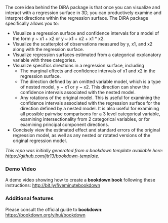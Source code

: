 The core idea behind the DiRA package is that once you can visualize and interact with a regression surface in 3D, you can productively examine and interpret directions within the regression surface. The DiRA package specifically allows you to:
  
  - Visualize a regression surface and confidence intervals for a model of the form y ~ x1 + x2 or  y ~ x1 + x2 + x1 * x2.
  - Visualize the scatterplot of observations measured by y, x1, and x2 along with the regression surface.
  - Visualize regression surfaces estimated from a categorical explanatory variable with three categories.
  - Visualize specifics directions in a regression surface, including 
      + The marginal effects and confidence intervals of x1 and x2 in the regression surface.
      + The direction defined by an omitted variable model, which is a type of nested model, y ~ x1 or y ~ x2. This direction can show the confidence intervals associated with the nested model. 
      + Any rotations of the original model. This is useful for examining the confidence intervals associated with the regression surface for the direction defined by a nested model. It is also useful for examining all possible pairwise comparisons for a 3 level categorical variable, examining intersectionality from 2 categorical variables, or for examining principal component directions.  
  - Concisely view the estimated effect and standard errors of the original regression model, as well as any nested or rotated versions of the original regression model.


*This repo was initially generated from a bookdown template available here: https://github.com/jtr13/bookdown-template.*

### Demo Video

A demo video showing how to create a **bookdown book** following these instructions: http://bit.ly/fiveminutebookdown

### Additional features

Please consult the official guide to **bookdown**: https://bookdown.org/yihui/bookdown

